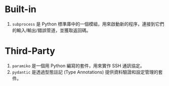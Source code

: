 # Built-in
1. `subprocess` 是 Python 標準庫中的一個模組，用來啟動新的程序，連接到它們的輸入/輸出/錯誤管道，並獲取返回碼。

# Third-Party
1. `paramiko` 是一個用 Python 編寫的套件，用來實作 SSH 通訊協定。
1. `pydantic` 是透過型態註記 (Type Annotations) 提供資料驗證和設定管理的套件。
